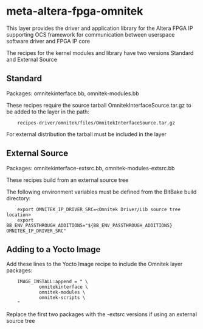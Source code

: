 # meta-altera-fpga-omnitek

This layer provides the driver and application library for the Altera FPGA IP supporting OCS framework for communication between userspace software driver and FPGA IP core

The recipes for the kernel modules and library have two versions Standard and External Source

## Standard

Packages: omnitekinterface.bb, omnitek-modules.bb

These recipes require the source tarball OmnitekInterfaceSource.tar.gz to be added to the layer in the path:

        recipes-driver/omnitek/files/OmnitekInterfaceSource.tar.gz

For external distribution the tarball must be included in the layer

## External Source

Packages: omnitekinterface-extsrc.bb, omnitek-modules-extsrc.bb

These recipes build from an external source tree

The following environment variables must be defined from the BitBake build directory:

        export OMNITEK_IP_DRIVER_SRC=<Omnitek Driver/Lib source tree location>
        export BB_ENV_PASSTHROUGH_ADDITIONS="${BB_ENV_PASSTHROUGH_ADDITIONS} OMNITEK_IP_DRIVER_SRC"

## Adding to a Yocto Image

Add these lines to the Yocto Image recipe to include the Omnitek layer packages:

        IMAGE_INSTALL:append = " \
                omnitekinterface \
                omnitek-modules \
                omnitek-scripts \
        "

Replace the first two packages with the -extsrc versions if using an external source tree

